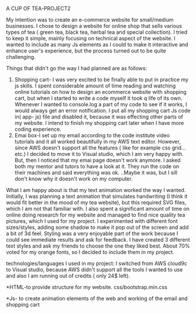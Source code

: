 A CUP OF TEA-PROJECT2

My intention was to create an e-commerce website for small/medium businesses. I chose to design a website for online shop that sells various types of tea ( green tea, black tea, herbal tea and special collection). I tried to keep it simple, mainly focusing on technical aspect of the website. I wanted to include as many Js elements as I could to make it interactive and enhance user's experience, but the process turned out to be quite challenging.

Things that didn't go the way I had planned are as follows:

1. Shopping cart- I was very excited to be finally able to put in practice my js skills. I spent considerable amount of time reading and watching online tutorials on how to design an ecommerce website with shopping cart, but when  I started to write a code myself it took q life of its own. Whenever I wanted to console.log a part of my code to see if it works, I would always get an error notification. I put all my shopping cart Js code in( app- js) file and disabled it, because it was effecting other parts of my website. I intend to finish my shopping cart later when I have more coding experience.
2. Emai box-I set up my email according to the code institute video tutorials and it all worked beautifully in my AWS text editor. However, since AWS doesn't support all the features ( like for example css grid...  etc.) I decided to move it to Visual studio, which I am very happy with. But, then I noticed that my emai page doesn't work anymore. I asked both my mentor and tutors to have a look at it. They run the code on their machines and said everything was ok. ..Maybe it was, but I sill don't know why it doesn't work on my computer.

What I am happy about is that my text animation worked the way I wanted. Initially, I was planning a text animation that  simulates handwriting (I think it would fit better in the mood of my tea website), but this required SVG files, which I am not that familiar with. 
I also spent a significant amount of time on online doing research for my website and managed to find nice quality tea pictures, which I used for my project. 
I experimented with different font sizes/styles, adding some shadow to make it pop out of the screen and add a bit of 3d feel. Styling was a very enjoyable part of the work because I could see immediate results and ask for feedback. I have created 3 different text styles and ask my friends to choose the  one they liked best. About 70% voted for my orange fonts, so I decided to include them in my project.

technologies/languages I used in my project:
I switched from AWS cloud9c to Visual studio, because AWS didn't support all the tools I wanted to use and also I am running out of credits ( only 24$ left).

*HTML-to provide structure for my website.
css/bootstrap.min.css
<link rel="stylesheet" href="css/text_over_image.css">
*Js- to create animation elements of the web and working of the email and shopping cart
<script src="assets/js/sendEmail.js">
<script src="js/bootstrap.bundle.min.js">
<script src="js/jquery-3.3.1.min.js">
*fontawsome- to use different types of fonts 
 'https://kit.fontawesome.com/a076d05399.js
*animate website - for text animation
<link rel="stylesheet" href="https://cdnjs.cloudflare.com/ajax/libs/animate.css/3.7.2/animate.min.css">

     
Links to websites/ pictures/ video tutorials that I used when working on my projects:

1.https://www.youtube.com/watch?v=vOne31fj8c4&t=986s
2.file:///Users/Anna/Downloads/node-v10.16.0%203/Project%202/test/index.html
3.https://www.youtube.com/watch?v=7jy5d27jmrY
4.https://www.youtube.com/watch?v=RHj5bdrfCr8&t=3159s
5.https://www.youtube.com/watch?v=90PgFUPIybY&t=9099s
6.https://www.youtube.com/watch?v=6vOJoAmbza0
7.https://www.w3schools.com/java/
8.https://dev.to/programliftoff/create-a-basic-webpage-with-css-and-javascript--1049.
9.http://www.javascripter.net/faq/rgbtohex.htm
10.https://www.crazyegg.com/blog/best-website-layouts/

Features:

1.Landing page and navigation bar allows users to get familiar with what the website is about and the menu( home, about, products, contact)

2.About us -provides a general background about the company and its products. it allows users to get an idea about the company and its products and services.
3.Products- in this section of the website users can see full selection of the products. By clicking on a shopping cart of selected tea they can purchase it. Later I will also create  a card online payment section.
There is also a button for each type of tea ( black tea, green  tea,herbal tea, special blend) connecting to the page where they can get more detailed information about the product(s) of their choice. For now, I included only a landing page  and  pictures of the same product type  ( for example only black tea..), but later on I would like to add more information  about each group of the products and also add a GIFT section, where customers could choose a product, packaging and delivery method( normal or express).

4.Contact- in contact section I have two subsections:
*the green one  with all the social links, Fb, Instagram, Twitter, Google which I connected to some tea website,  just to test if my website works.
*the orange section has a telephone number (not active), email icon connecting to the email box and a map icon (I was alsoconsidering adding a map with the shop location, but that's optional since the online shop doesn't really need to have any conventional setting.I wanted to practice with Google maps, but the website kept on asking me about my credit card number.

Testing 

* Checking if my website is user friendly
I made sure that the website has all the online tea shop relevant elements (I checked other on line websites ( https://www.templatemonster.com/joomla-templates/48083.html) and that it is easy to navigate ( navbar menu plus explore button) 

*checking if the website is responsive
After adding a new element I would go to Chrome browser and check how my website looks on different screen sizes (desktop, iphone, tablet) . The biggest challenge was always the- over- the- image text that has this tendency to change its position  and sometimes show up in the least expected place. 

*testing email box
As previously mentioned, the email itself was set up correctly and worked on AWS, but  it didn’t after moving my project to Visual studio. I think there must have been some kind of error in the process. checked "inspect-console" to detect errors, but didn’t find any problems ( neither my mentor)

*testing shopping cart ( app-js file)
I wrote a piece of code and console.logged it. Most of the time it failed. At the end I gave up on shopping cart (at least for now-I really want to finish it at some point as it is very interesting and doesn't seem to be that complicated) 

*testing if all my links are well connected 
by clicking on a button and making sure that I go where I want to. It all worked , although there are some things I want to improve too.testing user's visual experience.

*testing user's visual experience.I showed the web to some of my friends asked if they would buy a product from this web. They all said that product is well presented and they would use this online shop if they needed.



 Deploying my website

I switched from AWS text editor to Visual studio andI had to practice first how to push my project into github, which was quite easy, but if you do it for the first time it always takes time.
  
I will deploy the project after finishing writing my READme report and will see if there is any differences between development and deployed version.

Here are the questions from READme example file which I don't quite understand. I hope I will be able to answer them in my next project.

Different values for environment variables (Heroku Config Vars)?
Different configuration files?
Separate git branch?

Credits

*The text for section ABOUT US  was partially copied from the website:https://theme255-tea.myshopify.com/products/positively-tea?variant=21381320003

*The photos used in this site were obtained from : https://www.templatemonster.com/templates.php?text=tea&sort=relevant

*Acknowledgements
I received inspiration for this project from numerous youtube tutorials ( over 20 in total).
And also a big thank you to my mentor who is very knowledgable and patient with me.

I had a lot of fun creating this page, but also was constantly challenged with implementation of my ideas. The code is not very clean.( run it through html, css, js validator) There is a lot of redundant elements, but I left them intentionally since I still want to work on it and want to try different solutions. Overall working on  my Milestone project was a very demanding, but enjoyable experience (I spent about 20 days on it).  

Thank you for reading my READme report.

Regards,

Anna Morawska 



  

 